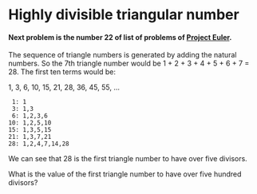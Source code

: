 # Highly divisible triangular number

#### Next problem is the number 22 of list of problems of [Project Euler](https://projecteuler.net/).
The sequence of triangle numbers is generated by adding the natural numbers. So the 7th triangle number would be 1 + 2 + 3 + 4 + 5 + 6 + 7 = 28. The first ten terms would be:

1, 3, 6, 10, 15, 21, 28, 36, 45, 55, ...
````
 1: 1
 3: 1,3
 6: 1,2,3,6
10: 1,2,5,10
15: 1,3,5,15
21: 1,3,7,21
28: 1,2,4,7,14,28
````
We can see that 28 is the first triangle number to have over five divisors.

What is the value of the first triangle number to have over five hundred divisors?
